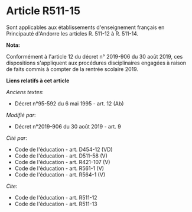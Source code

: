 # Article R511-15

Sont applicables aux établissements d'enseignement français en Principauté d'Andorre les articles R. 511-12 à R. 511-14.

**Nota:**

Conformément à l'article 12 du décret n° 2019-906 du 30 août 2019, ces dispositions s'appliquent aux procédures
disciplinaires engagées à raison de faits commis à compter de la rentrée scolaire 2019.

**Liens relatifs à cet article**

_Anciens textes_:

  - Décret n°95-592 du 6 mai 1995 - art. 12 (Ab)

_Modifié par_:

  - Décret n°2019-906 du 30 août 2019 - art. 9

_Cité par_:

  - Code de l'éducation - art. D454-12 (VD)
  - Code de l'éducation - art. D511-58 (V)
  - Code de l'éducation - art. R421-107 (V)
  - Code de l'éducation - art. R561-1 (V)
  - Code de l'éducation - art. R564-1 (V)

_Cite_:

  - Code de l'éducation - art. R511-12
  - Code de l'éducation - art. R511-13
